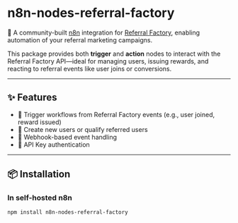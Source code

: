 # n8n-nodes-referral-factory

🔗 A community-built [n8n](https://n8n.io) integration for [Referral Factory](https://referral-factory.com), enabling automation of your referral marketing campaigns.

This package provides both **trigger** and **action** nodes to interact with the Referral Factory API—ideal for managing users, issuing rewards, and reacting to referral events like user joins or conversions.

---

## ✨ Features

- 🧠 Trigger workflows from Referral Factory events (e.g., user joined, reward issued)
- 🧾 Create new users or qualify referred users
- 📡 Webhook-based event handling
- 🔐 API Key authentication

---

## 📦 Installation

### In self-hosted n8n

```bash
npm install n8n-nodes-referral-factory
